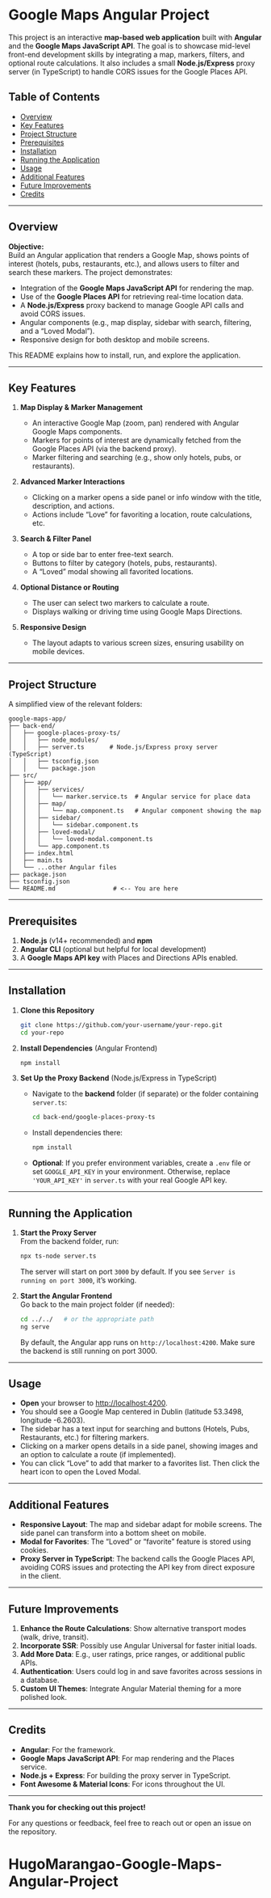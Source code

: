
# Google Maps Angular Project

This project is an interactive **map-based web application** built with **Angular** and the **Google Maps JavaScript API**. The goal is to showcase mid-level front-end development skills by integrating a map, markers, filters, and optional route calculations. It also includes a small **Node.js/Express** proxy server (in TypeScript) to handle CORS issues for the Google Places API.

## Table of Contents
- [Overview](#overview)
- [Key Features](#key-features)
- [Project Structure](#project-structure)
- [Prerequisites](#prerequisites)
- [Installation](#installation)
- [Running the Application](#running-the-application)
- [Usage](#usage)
- [Additional Features](#additional-features)
- [Future Improvements](#future-improvements)
- [Credits](#credits)

---

## Overview

**Objective:**  
Build an Angular application that renders a Google Map, shows points of interest (hotels, pubs, restaurants, etc.), and allows users to filter and search these markers. The project demonstrates:
- Integration of the **Google Maps JavaScript API** for rendering the map.  
- Use of the **Google Places API** for retrieving real-time location data.  
- A **Node.js/Express** proxy backend to manage Google API calls and avoid CORS issues.  
- Angular components (e.g., map display, sidebar with search, filtering, and a “Loved Modal”).  
- Responsive design for both desktop and mobile screens.

This README explains how to install, run, and explore the application.

---

## Key Features

1. **Map Display & Marker Management**  
   - An interactive Google Map (zoom, pan) rendered with Angular Google Maps components.  
   - Markers for points of interest are dynamically fetched from the Google Places API (via the backend proxy).  
   - Marker filtering and searching (e.g., show only hotels, pubs, or restaurants).

2. **Advanced Marker Interactions**  
   - Clicking on a marker opens a side panel or info window with the title, description, and actions.  
   - Actions include “Love” for favoriting a location, route calculations, etc.

3. **Search & Filter Panel**  
   - A top or side bar to enter free-text search.  
   - Buttons to filter by category (hotels, pubs, restaurants).  
   - A “Loved” modal showing all favorited locations.

4. **Optional Distance or Routing**  
   - The user can select two markers to calculate a route.  
   - Displays walking or driving time using Google Maps Directions.

5. **Responsive Design**  
   - The layout adapts to various screen sizes, ensuring usability on mobile devices.

---

## Project Structure

A simplified view of the relevant folders:

```
google-maps-app/
├── back-end/
│   ├── google-places-proxy-ts/
│   │   ├── node_modules/
│   │   ├── server.ts       # Node.js/Express proxy server (TypeScript)
│   │   ├── tsconfig.json
│   │   └── package.json
├── src/
│   ├── app/
│   │   ├── services/
│   │   │   └── marker.service.ts  # Angular service for place data
│   │   ├── map/
│   │   │   └── map.component.ts   # Angular component showing the map
│   │   ├── sidebar/
│   │   │   └── sidebar.component.ts
│   │   ├── loved-modal/
│   │   │   └── loved-modal.component.ts
│   │   └── app.component.ts
│   ├── index.html
│   ├── main.ts
│   └── ...other Angular files
├── package.json
├── tsconfig.json
└── README.md                # <-- You are here
```

---

## Prerequisites

1. **Node.js** (v14+ recommended) and **npm**  
2. **Angular CLI** (optional but helpful for local development)  
3. A **Google Maps API key** with Places and Directions APIs enabled.

---

## Installation

1. **Clone this Repository**  
   ```bash
   git clone https://github.com/your-username/your-repo.git
   cd your-repo
   ```

2. **Install Dependencies** (Angular Frontend)  
   ```bash
   npm install
   ```

3. **Set Up the Proxy Backend** (Node.js/Express in TypeScript)

   - Navigate to the **backend** folder (if separate) or the folder containing `server.ts`:
     ```bash
     cd back-end/google-places-proxy-ts
     ```
   - Install dependencies there:
     ```bash
     npm install
     ```
   - **Optional**: If you prefer environment variables, create a `.env` file or set `GOOGLE_API_KEY` in your environment. Otherwise, replace `'YOUR_API_KEY'` in `server.ts` with your real Google API key.

---

## Running the Application

1. **Start the Proxy Server**  
   From the backend folder, run:
   ```bash
   npx ts-node server.ts
   ```
   The server will start on port `3000` by default. If you see `Server is running on port 3000`, it’s working.

2. **Start the Angular Frontend**  
   Go back to the main project folder (if needed):
   ```bash
   cd ../../   # or the appropriate path
   ng serve
   ```
   By default, the Angular app runs on `http://localhost:4200`. Make sure the backend is still running on port 3000.

---

## Usage

- **Open** your browser to [http://localhost:4200](http://localhost:4200).
- You should see a Google Map centered in Dublin (latitude 53.3498, longitude -6.2603).
- The sidebar has a text input for searching and buttons (Hotels, Pubs, Restaurants, etc.) for filtering markers.
- Clicking on a marker opens details in a side panel, showing images and an option to calculate a route (if implemented).
- You can click “Love” to add that marker to a favorites list. Then click the heart icon to open the Loved Modal.

---

## Additional Features

- **Responsive Layout**: The map and sidebar adapt for mobile screens. The side panel can transform into a bottom sheet on mobile.  
- **Modal for Favorites**: The “Loved” or “favorite” feature is stored using cookies.  
- **Proxy Server in TypeScript**: The backend calls the Google Places API, avoiding CORS issues and protecting the API key from direct exposure in the client.

---

## Future Improvements

1. **Enhance the Route Calculations**: Show alternative transport modes (walk, drive, transit).  
2. **Incorporate SSR**: Possibly use Angular Universal for faster initial loads.  
3. **Add More Data**: E.g., user ratings, price ranges, or additional public APIs.  
4. **Authentication**: Users could log in and save favorites across sessions in a database.  
5. **Custom UI Themes**: Integrate Angular Material theming for a more polished look.

---

## Credits

- **Angular**: For the framework.  
- **Google Maps JavaScript API**: For map rendering and the Places service.  
- **Node.js + Express**: For building the proxy server in TypeScript.  
- **Font Awesome & Material Icons**: For icons throughout the UI.

---

**Thank you for checking out this project!**  

For any questions or feedback, feel free to reach out or open an issue on the repository.
# HugoMarangao-Google-Maps-Angular-Project
